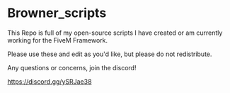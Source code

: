 # Browner_scripts
This Repo is full of my open-source scripts I have created or am currently working for the FiveM Framework.

Please use these and edit as you'd like, but please do not redistribute.

Any questions or concerns, join the discord!

https://discord.gg/ySRJae38
